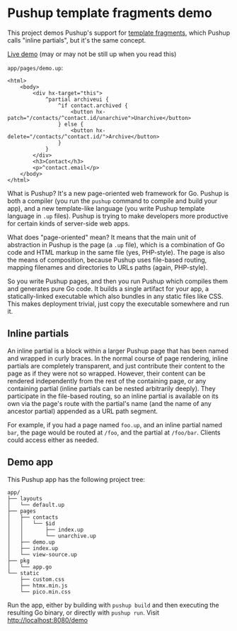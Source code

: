 # Pushup template fragments demo

This project demos Pushup's support for [template fragments][essay], which
Pushup calls "inline partials", but it's the same concept.

[Live demo](https://pushup-htmx-template-fragments.fly.dev/demo) (may or may not be still up when you read this)

`app/pages/demo.up`:

```pushup
<html>
    <body>
        <div hx-target="this">
            ^partial archiveui {
                ^if contact.archived {
                    <button hx-patch="/contacts/^contact.id/unarchive">Unarchive</button>
                } else {
                    <button hx-delete="/contacts/^contact.id/">Archive</button>
                }
            }
        </div>
        <h3>Contact</h3>
        <p>^contact.email</p>
    </body>
</html>
```

What is Pushup? It's a new page-oriented web framework for Go. Pushup is both
a compiler (you run the `pushup` command to compile and build your app), and
a new template-like language (you write Pushup template language in `.up`
files). Pushup is trying to make developers more productive for certain
kinds of server-side web apps.

What does "page-oriented" mean? It means that the main unit of abstraction
in Pushup is the page (a `.up` file), which is a combination of Go code and
HTML markup in the same file (yes, PHP-style). The page is also the means
of composition, because Pushup uses file-based routing, mapping filenames
and directories to URLs paths (again, PHP-style).

So you write Pushup pages, and then you run Pushup which compiles them
and generates pure Go code. It builds a single artifact for your app,
a statically-linked executable which also bundles in any static files like CSS.
This makes deployment trivial, just copy the executable somewhere and run it.

## Inline partials

An inline partial is a block within a larger Pushup page that has been named
and wrapped in curly braces. In the normal course of page rendering, inline
partials are completely transparent, and just contribute their content to the
page as if they were not so wrapped. However, their content can be rendered
independently from the rest of the containing page, or any containing partial
(inline partials can be nested arbitrarily deeply). They participate in the
file-based routing, so an inline partial is available on its own via the
page's route with the partial's name (and the name of any ancestor partial)
appended as a URL path segment.

For example, if you had a page named `foo.up`, and an inline partial
named `bar`, the page would be routed at `/foo`, and the partial at
`/foo/bar`. Clients could access either as needed.

## Demo app

This Pushup app has the following project tree:

```
app/
├── layouts
│   └── default.up
├── pages
│   ├── contacts
│   │   └── $id
│   │       ├── index.up
│   │       └── unarchive.up
│   ├── demo.up
│   ├── index.up
│   └── view-source.up
├── pkg
│   └── app.go
└── static
    ├── custom.css
    ├── htmx.min.js
    └── pico.min.css
```

Run the app, either by building with `pushup build` and then executing
the resulting Go binary, or directly with `pushup run`. Visit
[http://localhost:8080/demo](http://localhost:8080/demo)

[essay]: https://htmx.org/essays/template-fragments/
